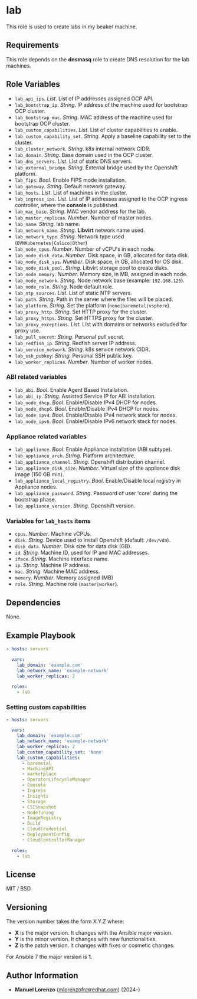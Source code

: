 # lab
This role is used to create labs in my beaker machine.

## Requirements
This role depends on the **dnsmasq** role to create DNS resolution for the lab machines.

## Role Variables
* `lab_api_ips`. _List_. List of IP addresses assigned OCP API.
* `lab_bootstrap_ip`. _String_. IP address of the machine used for bootstrap OCP cluster.
* `lab_bootstrap_mac`. _String_. MAC address of the machine used for bootstrap OCP cluster.
* `lab_custom_capabilities`. _List_. List of cluster capabilities to enable.
* `lab_custom_capability_set`. _String_. Apply a baseline capability set to the cluster.
* `lab_cluster_network`. _String_. k8s internal network CIDR.
* `lab_domain`. _String_. Base domain used in the OCP cluster.
* `lab_dns_servers`. _List_. List of static DNS servers.
* `lab_external_bridge`. _String_. External bridge used by the Openshift platform.
* `lab_fips`. _Bool_. Enable FIPS mode installation.
* `lab_gateway`. _String_. Default network gateway.
* `lab_hosts`. _List_. List of machines in the cluster.
* `lab_ingress_ips`. _List_. List of IP addresses assigned to the OCP ingress controller, where the **console** is published.
* `lab_mac_base`. _String_. MAC vendor address for the lab.
* `lab_master_replicas`. _Number_. Number of master nodes.
* `lab_name`. _String_. lab name.
* `lab_network_name`. _String_. **Libvirt** network name used.
* `lab_network_type`. _String_. Network type used (`OVNKubernetes|Calico|Other`)
* `lab_node_cpus`. _Number_. Number of vCPU's in each node.
* `lab_node_disk_data`. _Number_. Disk space, in GB, allocated for data disk.
* `lab_node_disk_sys`. _Number_. Disk space, in GB, allocated for OS disk.
* `lab_node_disk_pool`. _String_. Libvirt storage pool to create disks.
* `lab_node_memory`. _Number_. Memory size, in MB, assigned in each node.
* `lab_node_network`. _String_. Node network base (example: `192.168.125`).
* `lab_node_role`. _String_. Node default role.
* `lab_ntp_sources`. _List_. List of static NTP servers.
* `lab_path`. _String_. Path in the server where the files will be placed.
* `lab_platform`. _String_. Set the platform (`none|baremetal|vsphere`).
* `lab_proxy_http`. _String_. Set HTTP proxy for the cluster.
* `lab_proxy_https`. _String_. Set HTTPS proxy for the cluster.
* `lab_proxy_exceptions`. _List_. List with domains or networks excluded for proxy use.
* `lab_pull_secret`: _String_. Personal pull secret.
* `lab_redfish_ip`. _String_. Redfish server IP address.
* `lab_service_network`. _String_. k8s service network CIDR.
* `lab_ssh_pubkey`: _String_. Personal SSH public key.
* `lab_worker_replicas`. _Number_. Number of worker nodes.

### ABI related variables
* `lab_abi`. _Bool_. Enable Agent Based Installation.
* `lab_abi_ip`. _String_. Assisted Service IP for ABI installation.
* `lab_node_dhcp`. _Bool_. Enable/Disable IPv4 DHCP for nodes.
* `lab_node_dhcp6`. _Bool_. Enable/Disable IPv4 DHCP for nodes.
* `lab_node_ipv4`. _Bool_. Enable/Disable IPv4 network stack for nodes.
* `lab_node_ipv6`. _Bool_. Enable/Disable IPv6 network stack for nodes.

### Appliance related variables
* `lab_appliance`. _Bool_. Enable Appliance installation (ABI subtype).
* `lab_appliance_arch`. _String_. Platform architecture.
* `lab_appliance_channel`. _String_. Openshift distribution channel.
* `lab_appliance_disk_size`. _Number_. Virtual size of the appliance disk image (150 GB min).
* `lab_appliance_local_registry`. _Bool_. Enable/Disable local registry in Appliance nodes.
* `lab_appliance_password`. _String_. Password of user 'core' during the bootstrap phase.
* `lab_appliance_version`. _String_. Openshift version.

### Variables for `lab_hosts` items
* `cpus`. _Number_. Machine vCPUs.
* `disk`. _String_. Device used to install Openshift (default: `/dev/vda`).
* `disk_data`. _Number_. Disk size for data disk (GB).
* `id`. _String_. Machine ID, used for IP and MAC addresses.
* `iface`. _String_. Machine interface name.
* `ip`. _String_. Machine IP address.
* `mac`. _String_. Machine MAC address.
* `memory`. _Number_. Memory assigned (MB)
* `role`. _String_. Machine role (`master|worker`).

## Dependencies
None.

## Example Playbook
```yaml
- hosts: servers

  vars:
    lab_domain: 'example.com'
    lab_network_name: 'example-network'
    lab_worker_replicas: 2

  roles:
    - lab
```

### Setting custom capabilities
```yaml
- hosts: servers

  vars:
    lab_domain: 'example.com'
    lab_network_name: 'example-network'
    lab_worker_replicas: 2
    lab_custom_capability_set: 'None'
    lab_custom_capabilities:
      - baremetal
      - MachineAPI
      - marketplace
      - OperatorLifecycleManager
      - Console
      - Ingress
      - Insights
      - Storage
      - CSISnapshot
      - NodeTuning
      - ImageRegistry
      - Build
      - CloudCredential
      - DeploymentConfig
      - CloudControllerManager

  roles:
    - lab
```

## License
MIT / BSD

## Versioning
The version number takes the form X.Y.Z where:
* **X** is the major version. It changes with the Ansible major version.
* **Y** is the minor version. It changes with new functionalities.
* **Z** is the patch version. It changes with fixes or cosmetic changes.

For Ansible 7 the major version is **1**.

## Author Information
 - **Manuel Lorenzo** (mlorenzofr@redhat.com) (2024-)
